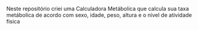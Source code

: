 Neste repositório criei uma Calculadora Metábolica que calcula sua taxa metábolica de acordo  com sexo, idade, peso, altura e o nivel de atividade fisica
